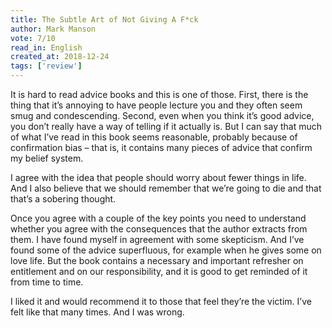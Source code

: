 ```yaml
---
title: The Subtle Art of Not Giving A F*ck
author: Mark Manson
vote: 7/10
read_in: English
created_at: 2018-12-24 
tags: ['review']
---
```


It is hard to read advice books and this is one of those. First, there is the thing that it’s annoying to have people lecture you and they often seem smug and condescending. Second, even when you think it’s good advice, you don’t really have a way of telling if it actually is. But I can say that much of what I’ve read in this book seems reasonable, probably because of confirmation bias – that is, it contains many pieces of advice that confirm my belief system.

I agree with the idea that people should worry about fewer things in life. And I also believe that we should remember that we’re going to die and that that’s a sobering thought.

Once you agree with a couple of the key points you need to understand whether you agree with the consequences that the author extracts from them. I have found myself in agreement with some skepticism. And I’ve found some of the advice superfluous, for example when he gives some on love life. But the book contains a necessary and important refresher on entitlement and on our responsibility, and it is good to get reminded of it from time to time.

I liked it and would recommend it to those that feel they’re the victim. I’ve felt like that many times. And I was wrong.


